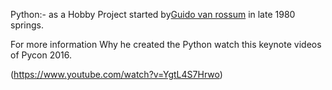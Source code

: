 Python:- as a Hobby Project started by[Guido van rossum](https://twitter.com/gvanrossum) in late 1980 springs.

For more information Why he created the Python watch this keynote videos of Pycon 2016.

(https://www.youtube.com/watch?v=YgtL4S7Hrwo)
